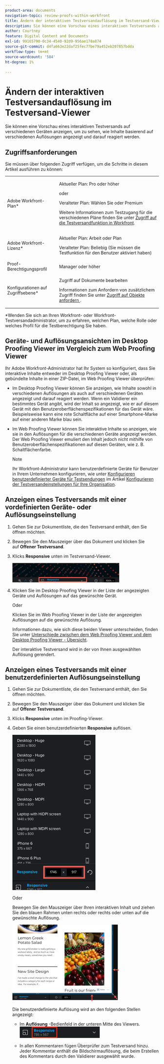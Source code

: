 ```yaml
---
product-area: documents
navigation-topic: review-proofs-within-workfront
title: Ändern der interaktiven Testversandauflösung im Testversand-Viewer
description: Sie können eine Vorschau eines interaktiven Testversands auf verschiedenen Geräten anzeigen, um zu sehen, wie Inhalte basierend auf verschiedenen Auflösungen angezeigt und darauf reagiert werden.
author: Courtney
feature: Digital Content and Documents
exl-id: 99165790-0c34-4540-92d9-956ae178a874
source-git-commit: d4fa663e22daf25fec77be79a452eb207857bdda
workflow-type: tm+mt
source-wordcount: '584'
ht-degree: 1%

---
```


# Ändern der interaktiven Testversandauflösung im Testversand-Viewer

Sie können eine Vorschau eines interaktiven Testversands auf verschiedenen Geräten anzeigen, um zu sehen, wie Inhalte basierend auf verschiedenen Auflösungen angezeigt und darauf reagiert werden.

## Zugriffsanforderungen

Sie müssen über folgenden Zugriff verfügen, um die Schritte in diesem Artikel ausführen zu können:

<table style="table-layout:auto"> 
 <col> 
 <col> 
 <tbody> 
  <tr> 
   <td role="rowheader">Adobe Workfront-Plan*</td> 
   <td> <p>Aktueller Plan: Pro oder höher</p> <p>oder</p> <p>Veralteter Plan: Wählen Sie oder Premium</p> <p>Weitere Informationen zum Testzugang für die verschiedenen Pläne finden Sie unter <a href="/help/quicksilver/administration-and-setup/manage-workfront/configure-proofing/access-to-proofing-functionality.md" class="MCXref xref">Zugriff auf die Testversandfunktion in Workfront</a>.</p> </td> 
  </tr> 
  <tr> 
   <td role="rowheader">Adobe Workfront-Lizenz*</td> 
   <td> <p>Aktueller Plan: Arbeit oder Plan</p> <p>Veralteter Plan: Beliebig (Sie müssen die Testfunktion für den Benutzer aktiviert haben)</p> </td> 
  </tr> 
  <tr> 
   <td role="rowheader">Proof-Berechtigungsprofil </td> 
   <td>Manager oder höher</td> 
  </tr> 
  <tr> 
   <td role="rowheader">Konfigurationen auf Zugriffsebene*</td> 
   <td> <p>Zugriff auf Dokumente bearbeiten</p> <p>Informationen zum Anfordern von zusätzlichem Zugriff finden Sie unter <a href="../../../../workfront-basics/grant-and-request-access-to-objects/request-access.md" class="MCXref xref">Zugriff auf Objekte anfordern </a>.</p> </td> 
  </tr> 
 </tbody> 
</table>

&#42;Wenden Sie sich an Ihren Workfront- oder Workfront-Testversandadministrator, um zu erfahren, welchen Plan, welche Rolle oder welches Profil für die Testberechtigung Sie haben.

## Geräte- und Auflösungsansichten im Desktop Proofing Viewer im Vergleich zum Web Proofing Viewer

Ihr Adobe Workfront-Administrator hat Ihr System so konfiguriert, dass Sie interaktive Inhalte entweder im Desktop Proofing Viewer oder, als gebündelte Inhalte in einer ZIP-Datei, im Web Proofing Viewer überprüfen:

* Im Desktop Proofing Viewer können Sie anzeigen, wie Inhalte sowohl in verschiedenen Auflösungen als auch auf verschiedenen Geräten angezeigt und darauf reagiert werden. Wenn ein Validierer ein bestimmtes Gerät angibt, wird der Inhalt so angezeigt, wie er auf diesem Gerät mit den Benutzeroberflächenspezifikationen für das Gerät wäre. Beispielsweise kann eine rote Schaltfläche auf einer Smartphone-Marke auf einer anderen Marke blau sein.

* Im Web Proofing Viewer können Sie interaktive Inhalte so anzeigen, wie sie in den Auflösungen für die verschiedenen Geräte angezeigt werden. Der Web Proofing Viewer emuliert den Inhalt jedoch nicht mithilfe von Benutzeroberflächenspezifikationen auf diesen Geräten, wie z. B. Schaltflächenfarbe.

  >[!NOTE]
  >
  >Ihr Workfront-Administrator kann benutzerdefinierte Geräte für Benutzer in Ihrem Unternehmen konfigurieren, wie unter [Konfigurieren benutzerdefinierter Geräte für Testsendungen](/help/quicksilver/administration-and-setup/manage-workfront/configure-proofing/configure-proofing-organization.md#configure-custom-devices-for-proofs) im Artikel [Konfigurieren der Testversandeinstellungen für Ihre Organisation](/help/quicksilver/administration-and-setup/manage-workfront/configure-proofing/configure-proofing-organization.md).

## Anzeigen eines Testversands mit einer vordefinierten Geräte- oder Auflösungseinstellung

1. Gehen Sie zur Dokumentliste, die den Testversand enthält, den Sie öffnen möchten.
1. Bewegen Sie den Mauszeiger über das Dokument und klicken Sie auf **Offener Testversand**.
1. Klicks **Responsive** unten im Testversand-Viewer.

   ![Resolution_option_in_DPV.png](assets/resolution-option-in-dpv-350x64.png)

1. Klicken Sie im Desktop Proofing Viewer in der Liste der angezeigten Geräte und Auflösungen auf das gewünschte Gerät.

   Oder

   Klicken Sie im Web Proofing Viewer in der Liste der angezeigten Auflösungen auf die gewünschte Auflösung.

   Informationen dazu, wie sich diese beiden Viewer unterscheiden, finden Sie unter [Unterschiede zwischen dem Web Proofing Viewer und dem Desktop Proofing Viewer - Übersicht](../../../../review-and-approve-work/proofing/proofing-overview/understand-differences-between-web-viewer.md).

   Der interaktive Testversand wird in der von Ihnen ausgewählten Auflösung gerendert.

## Anzeigen eines Testversands mit einer benutzerdefinierten Auflösungseinstellung

1. Gehen Sie zur Dokumentliste, die den Testversand enthält, den Sie öffnen möchten.
1. Bewegen Sie den Mauszeiger über das Dokument und klicken Sie auf **Offener Testversand**.
1. Klicks **Responsive** unten im Proofing-Viewer.
1. Geben Sie einen benutzerdefinierten **Responsive** auflösen.

   ![Typ_a_custom_resolution_DPV.png](assets/type-a-custom-resolution-dpv.png)

   Oder

   Bewegen Sie den Mauszeiger über Ihren interaktiven Inhalt und ziehen Sie den blauen Rahmen unten rechts oder rechts oder unten auf die gewünschte Auflösung.

   ![Drag_blue_edge_for_resolution.png](assets/drag-blue-edges-for-resolution-350x251.png)

   Die benutzerdefinierte Auflösung wird an den folgenden Stellen angezeigt:

   * Im **Auflösung** -Bedienfeld in der unteren Mitte des Viewers.\
     ![Screenshot_2018-05-15_10-27-54.png](assets/screenshot-2018-05-15-10-27-54.png)

   * In allen Kommentaren fügen Überprüfer zum Testversand hinzu. Jeder Kommentar enthält die Bildschirmauflösung, die beim Erstellen des Kommentars durch den Validierer ausgewählt wurde.

